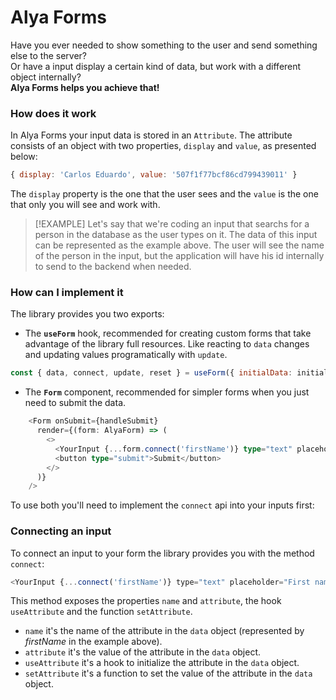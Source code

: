 # Alya Forms

Have you ever needed to show something to the user and send something else to the server?
<br>
Or have a input display a certain kind of data, but work with a different object internally?
<br>
**Alya Forms helps you achieve that!**

### How does it work

In Alya Forms your input data is stored in an ```Attribute```. The attribute consists of an object with two properties, ```display``` and ```value```, as presented below:

```javascript
{ display: 'Carlos Eduardo', value: '507f1f77bcf86cd799439011' } 
```

The ```display``` property is the one that the user sees and the ```value``` is the one that only you will see and work with.

> [!EXAMPLE]
> Let's say that we're coding an input that searchs for a person in the database as the user types on it. The data of this input can be represented as the example above. The user will see the name of the person in the input, but the application will have his id internally to send to the backend when needed.


### How can I implement it

The library provides you two exports:

  - The **```useForm```** hook, recommended for creating custom forms that take advantage of the library full resources. Like reacting to ```data``` changes and updating values programatically with ```update```.

  ```javascript
  const { data, connect, update, reset } = useForm({ initialData: initialData })
  ```

  - The **```Form```** component, recommended for simpler forms when you just need to submit the data.

  ```typescript
      <Form onSubmit={handleSubmit}
        render={(form: AlyaForm) => (
          <>
            <YourInput {...form.connect('firstName')} type="text" placeholder="First name"/>
            <button type="submit">Submit</button>
          </>
        )}
      />
  ```

To use both you'll need to implement the ```connect``` api into your inputs first:

### Connecting an input

To connect an input to your form the library provides you with the method ```connect```:

```javascript
<YourInput {...connect('firstName')} type="text" placeholder="First name"/>
```

This method exposes the properties ```name``` and ```attribute```, the hook ```useAttribute``` and the function ```setAttribute```.

- ```name``` it's the name of the attribute in the ```data``` object (represented by *firstName* in the example above).
- ```attribute``` it's the value of the attribute in the ```data``` object.
- ```useAttribute``` it's a hook to initialize the attribute in the ```data``` object.
- ```setAttribute``` it's a function to set the value of the attribute in the ```data``` object.


